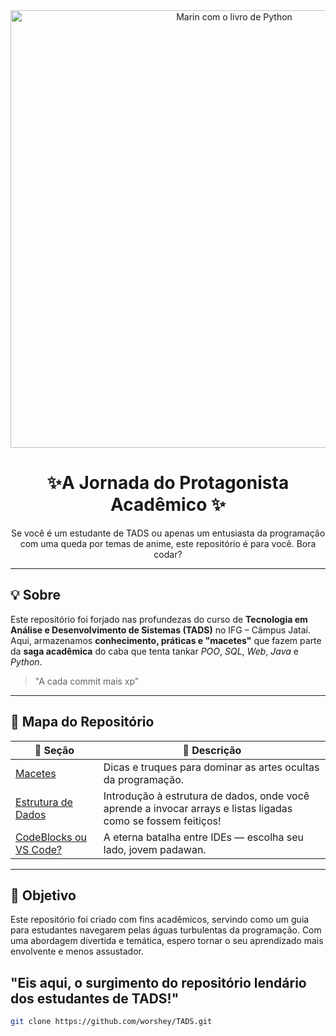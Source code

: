 <div align="center">
  <img src="Marin_Kitagawa_automate_the_boring_stuff_with_python.png" width="700" alt="Marin com o livro de Python"/>
  <h1>✨A Jornada do Protagonista Acadêmico ✨</h1>
  <p>Se você é um estudante de TADS ou apenas um entusiasta da programação com uma queda por temas de anime, este repositório é para você. Bora codar? </p>
</div>

---

## 💡 Sobre

Este repositório foi forjado nas profundezas do curso de **Tecnologia em Análise e Desenvolvimento de Sistemas (TADS)** no IFG – Câmpus Jataí. Aqui, armazenamos **conhecimento, práticas e "macetes"** que fazem parte da **saga acadêmica** do caba que tenta tankar *POO*, *SQL*, *Web*, *Java* e *Python*.
>  "A cada commit mais xp"  

---

## 🧭 Mapa do Repositório

| 🌟 Seção | 💬 Descrição |
|--------|-------------|
| [Macetes](https://github.com/worshey/TADS/tree/main/Macetes) | Dicas e truques para dominar as artes ocultas da programação.
| [Estrutura de Dados](https://github.com/worshey/TADS/tree/main/Estrutura%20de%20Dados) | Introdução à estrutura de dados, onde você aprende a invocar arrays e listas ligadas como se fossem feitiços!
| [CodeBlocks ou VS Code?](https://github.com/worshey/TADS/tree/main/CodeBlocks%20ou%20VS%20Code%3F) | A eterna batalha entre IDEs — escolha seu lado, jovem padawan.

---



## 🎯 Objetivo

Este repositório foi criado com fins acadêmicos, servindo como um guia para estudantes navegarem pelas águas turbulentas da programação. Com uma abordagem divertida e temática, espero tornar o seu aprendizado mais envolvente e menos assustador.

"Eis aqui, o surgimento do repositório lendário dos estudantes de TADS!"
---


```bash
git clone https://github.com/worshey/TADS.git
